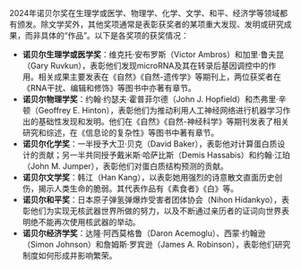 2024年诺贝尔奖在生理学或医学、物理学、化学、文学、和平、经济学等领域都有颁发。除文学奖外，其他奖项通常是表彰获奖者的某项重大发现、发明或研究成果，而非具体的“作品”。以下是各奖项的获奖情况：
- **诺贝尔生理学或医学奖**：维克托·安布罗斯（Victor Ambros）和加里·鲁夫昆（Gary Ruvkun），表彰他们发现microRNA及其在转录后基因调控中的作用。相关成果主要发表在《自然》《自然-遗传学》等期刊上，两位获奖者在《RNA干扰、编辑和修饰》等图书中亦著有章节。
- **诺贝尔物理学奖**：约翰·约瑟夫·霍普菲尔德（John J. Hopfield）和杰弗里·辛顿（Geoffrey E. Hinton），表彰他们为推动利用人工神经网络进行机器学习作出的基础性发现和发明。他们在《自然》《自然-神经科学》等期刊发表了相关研究和综述，在《信息论的复杂性》等图书中著有章节。
- **诺贝尔化学奖**：一半授予大卫·贝克（David Baker），表彰他对计算蛋白质设计的贡献；另一半共同授予戴米斯·哈萨比斯（Demis Hassabis）和约翰·江珀（John M. Jumper），表彰他们对蛋白质结构预测的贡献。
- **诺贝尔文学奖**：韩江（Han Kang），以表彰她用强烈的诗意散文直面历史创伤，揭示人类生命的脆弱。其代表作品有《素食者》《白》等。
- **诺贝尔和平奖**：日本原子弹氢弹爆炸受害者团体协会（Nihon Hidankyo），表彰他们为实现无核武器世界所做的努力，以及不断通过亲历者的证词向世界表明绝不能再次使用核武器的举动。
- **诺贝尔经济学奖**：达隆·阿西莫格鲁（Daron Acemoglu）、西蒙·约翰逊（Simon Johnson）和詹姆斯·罗宾逊（James A. Robinson），表彰他们研究制度如何形成并影响繁荣。